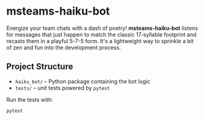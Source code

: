 # msteams-haiku-bot

Energize your team chats with a dash of poetry! **msteams-haiku-bot** listens
for messages that just happen to match the classic 17‑syllable footprint and
recasts them in a playful 5-7-5 form. It's a lightweight way to sprinkle a bit
of zen and fun into the development process.

## Project Structure

- `haiku_bot/` – Python package containing the bot logic
- `tests/` – unit tests powered by `pytest`

Run the tests with:

```bash
pytest
```
